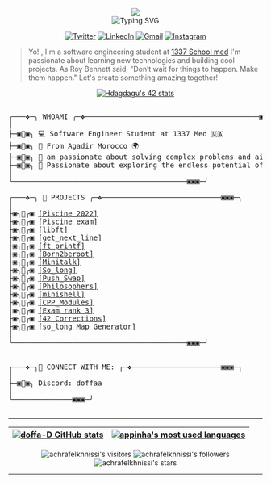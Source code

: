 </p>


<p align="center">  
<img src="https://64.media.tumblr.com/649c4e0a415a87e9d93ea661151c0857/4bdcb6fc9a541bc9-8f/s540x810/dec84eafe22fde61da550bbc86a7ddf955013d91.gifv"><br>
<img src="https://readme-typing-svg.herokuapp.com?font=Fira+Code&pause=1000&color=eb9ca2&center=true&width=500&vCenter=true&lines=Welcome+to+my+Github+Profile;I'm+DOFFA" alt="Typing SVG" />
</p>

<div align ="center">

[![Twitter](https://img.shields.io/badge/Twitter-%231DA1F2.svg?style=for-the-badge&logo=Twitter&logoColor=white&link=https://twitter.com/doooffy)](https://twitter.com/doooffy)
[![LinkedIn](https://img.shields.io/badge/linkedin-%230077B5.svg?style=for-the-badge&logo=linkedin&logoColor=white)](https://www.linkedin.com/in/houssam-dagdague-13b000189/)
[![Gmail](https://img.shields.io/badge/Gmail-D14836?style=for-the-badge&logo=gmail&logoColor=white&link=mailto:hossam.dagdag@gmail.com)](mailto:hossam.dagdag@gmail.com)
[![Instagram](https://img.shields.io/badge/Instagram-%23E4405F.svg?style=for-the-badge&logo=Instagram&logoColor=white&link=https://www.instagram.com/_doffa/)](https://www.instagram.com/_doffa/)

</div>

> Yo! , I'm a software engineering student at [1337 School med](https://1337.ma/en/)
> I'm passionate about learning new technologies and building cool projects.
> As Roy Bennett said, "Don’t wait for things to happen. Make them happen."
> Let's create something amazing together!




<p align="center">
 <div align="center">

[![Hdagdagu's 42 stats](https://badge.mediaplus.ma/starryblue/Hdagdagu)](https://github.com/oakoudad/badge42) 
 </div>
 </p>



<pre>

╭───❖─╮ WHOAMI ╭─❖─────────────────────────────────────────▣▣▣─╮
│ 
├─▣🦩▣╮ 💻 Software Engineer Student at 1337 Med 🇲🇦
├─▣🦩▣╮ 📍 From Agadir Morocco 🌍
├─▣🦩▣╮ 🧐 am passionate about solving complex problems and aim to find the most effective solution through a systematic approach. 
├─▣🦩▣╮ 🌟 Passionate about exploring the endless potential of Programming, Robotics, and Cloud computing. 
│ 
╰─────────────────────────────────────────▣▣▣─╯

╭───❖─╮ 🚀 PROJECTS ╭─❖────────────────────────────▣▣▣─╮
│ 
├▣╮🦩╭▣ <a href="https://github.com/doffa-D/Piscine-March-2022">[Piscine 2022]</a>
├▣╮🦩╭▣ <a href="https://github.com/doffa-D/Piscine_exam">[Piscine exam]</a>
├▣╮🦩╭▣ <a href="https://github.com/doffa-D/libft ">[libft]</a>
├▣╮🦩╭▣ <a href="https://github.com/doffa-D/get_next_line ">[get_next_line]</a>
├▣╮🦩╭▣ <a href="https://github.com/doffa-D/ft_printf ">[ft_printf]</a>
├▣╮🦩╭▣ <a href="https://github.com/doffa-D/born2beroot ">[Born2beroot]</a>
├▣╮🦩╭▣ <a href="https://github.com/doffa-D/Minitalk ">[Minitalk]</a>
├▣╮🦩╭▣ <a href="https://github.com/doffa-D/so_long ">[So_long]</a>
├▣╮🦩╭▣ <a href="https://github.com/doffa-D/Push_Swap ">[Push_Swap]</a>
├▣╮🦩╭▣ <a href="https://github.com/doffa-D/philosophers ">[Philosophers]</a>
├▣╮🦩╭▣ <a href="https://github.com/Escanour-n/minishell_v99 ">[minishell]</a>
├▣╮🦩╭▣ <a href="https://github.com/doffa-D/CPP_Modules ">[CPP_Modules]</a>
│▣╮🦩╭▣ <a href="https://github.com/doffa-D/Exam-rank-3">[Exam rank 3]</a>
├▣╮🦩╭▣ <a href="https://github.com/doffa-D/42-Corrections ">[42 Corrections]</a>
├▣╮🦩╭▣ <a href="https://github.com/doffa-D/so_long-Map-Generator">[so_long Map Generator]</a>
│ 
╰─────────────────────────────────────────▣▣▣─╯


╭───❖─╮🔗 CONNECT WITH ME: ╭─❖─────────────────────▣▣▣─╮
│
├─▣🦩▣╮ Discord: doffaa 
│ 
╰──────────────▣▣▣─╯

</pre>

--------------

| [![doffa-D GitHub stats](https://github-readme-stats.vercel.app/api?username=doffa-D&count_private=true&show_icons=true&hide=issues&hide_border=true&theme=jolly)](https://github.com/doffa-D?tab=repositories) | [![appinha's most used languages](https://github-readme-stats.vercel.app/api/top-langs/?username=doffa-D&layout=compact&hide_border=true&theme=jolly)](https://github.com/doffa-D?tab=repositories) |
|:-:|:-:|

<p align="center">
	<img alt="achrafelkhnissi's visitors" src="https://komarev.com/ghpvc/?username=doffa-D&color=8c36db&style=flat&label=visitors" />
	<img alt="achrafelkhnissi's followers" src="https://img.shields.io/github/followers/doffa-D?color=blueviolet" />
	<img alt="achrafelkhnissi's stars" src="https://img.shields.io/github/stars/doffa-D?color=blueviolet" />
</p>

---------------
